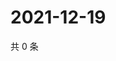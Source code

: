 # 2021-12-19

共 0 条

<!-- BEGIN WEIBO -->
<!-- 最后更新时间 Sun Dec 19 2021 22:08:03 GMT+0800 (China Standard Time) -->

<!-- END WEIBO -->
